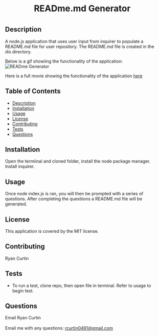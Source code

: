 
  <h1 align="center">READme.md Generator <h1>
  
  ## Description
  A node.js application that uses user input from inquirer to populate a README.md file for user repository.  The README.md file is created in the dis directory.

  Below is a gif showiing the functionality of the application:
  ![READme Generator](src/READmeGenGif.gif)

  Here is a full movie showing the functionality of the application [here](src/READmeGenVid.webm)

  
  ## Table of Contents
  - [Description](#description)
  - [Installation](#installation)
  - [Usage](#usage)
  - [License](#license)
  - [Contributing](#contributing)
  - [Tests](#tests)
  - [Questions](#questions)
  
  ## Installation
  Open the termiinal and cloned folder, install the node package manager.  Install inquirer.
  
  ## Usage
  Once node index.js is ran, you will then be prompted with a series of questions.  After completing the questiions a README.md file will be generated.
  
  ## License
  This application is covered by the MIT license.
  
  ## Contributing
  Ryan Curtin
  
  ## Tests
  - To run a test, clone repo, then open file in terminal.  Refer to usage to begin test.
  
  ## Questions
  Email Ryan Curtin <br />
  <br/>
  Email me with any questions: rcurtin0491@gmail.com <br/>

  